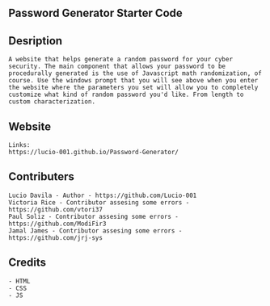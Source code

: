 ## Password Generator Starter Code


## Desription
    A website that helps generate a random password for your cyber security. The main component that allows your password to be procedurally generated is the use of Javascript math randomization, of course. Use the windows prompt that you will see above when you enter the website where the parameters you set will allow you to completely customize what kind of random password you'd like. From length to custom characterization.

## Website
    Links:
    https://lucio-001.github.io/Password-Generator/

## Contributers
    Lucio Davila - Author - https://github.com/Lucio-001
    Victoria Rice - Contributor assesing some errors -  https://github.com/vtori37 
    Paul Soliz - Contributor assesing some errors - https://github.com/ModiFir3
    Jamal James - Contributor assesing some errors - https://github.com/jrj-sys

## Credits 
    - HTML
    - CSS
    - JS
